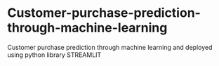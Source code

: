 # Customer-purchase-prediction-through-machine-learning
Customer purchase prediction through machine learning and deployed using python library STREAMLIT
